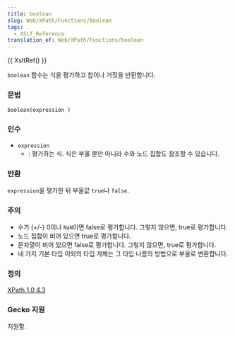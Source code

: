 ```yaml
---
title: boolean
slug: Web/XPath/Functions/boolean
tags:
  - XSLT_Reference
translation_of: Web/XPath/Functions/boolean
---
```


{{ XsltRef() }}

`boolean` 함수는 식을 평가하고 참이나 거짓을 반환합니다.

### 문법

```
boolean(expression )
```

### 인수

- `expression`
  - : 평가하는 식. 식은 부울 뿐만 아니라 수와 노드 집합도 참조할 수 있습니다.

### 반환

`expression`을 평가한 뒤 부울값 `true`나 `false`.

### 주의

- 수가 (+/-) 0이나 `NaN`이면 false로 평가합니다. 그렇지 않으면, true로 평가합니다.
- 노드 집합이 비어 있으면 true로 평가합니다.
- 문자열이 비어 있으면 false로 평가합니다. 그렇지 않으면, true로 평가합니다.
- 네 가지 기본 타입 이외의 타입 개체는 그 타입 나름의 방법으로 부울로 변환합니다.

### 정의

[XPath 1.0 4.3](http://www.w3.org/TR/xpath#function-boolean)

### Gecko 지원

지원함.
